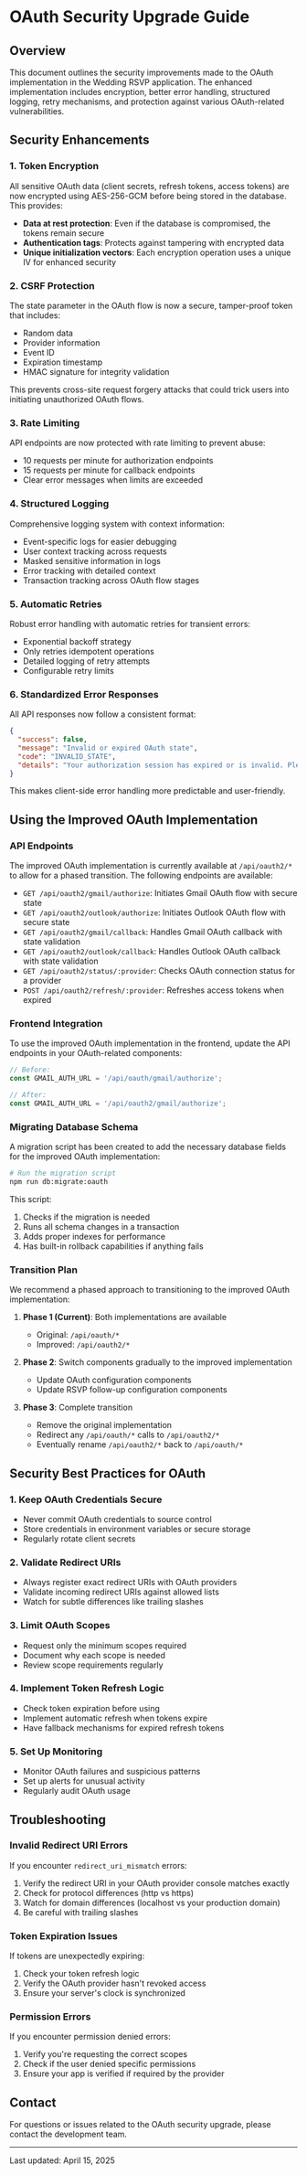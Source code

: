 # OAuth Security Upgrade Guide

## Overview

This document outlines the security improvements made to the OAuth implementation in the Wedding RSVP application. The enhanced implementation includes encryption, better error handling, structured logging, retry mechanisms, and protection against various OAuth-related vulnerabilities.

## Security Enhancements

### 1. Token Encryption

All sensitive OAuth data (client secrets, refresh tokens, access tokens) are now encrypted using AES-256-GCM before being stored in the database. This provides:

- **Data at rest protection**: Even if the database is compromised, the tokens remain secure
- **Authentication tags**: Protects against tampering with encrypted data
- **Unique initialization vectors**: Each encryption operation uses a unique IV for enhanced security

### 2. CSRF Protection

The state parameter in the OAuth flow is now a secure, tamper-proof token that includes:

- Random data
- Provider information
- Event ID
- Expiration timestamp
- HMAC signature for integrity validation

This prevents cross-site request forgery attacks that could trick users into initiating unauthorized OAuth flows.

### 3. Rate Limiting

API endpoints are now protected with rate limiting to prevent abuse:

- 10 requests per minute for authorization endpoints
- 15 requests per minute for callback endpoints
- Clear error messages when limits are exceeded

### 4. Structured Logging

Comprehensive logging system with context information:

- Event-specific logs for easier debugging
- User context tracking across requests
- Masked sensitive information in logs
- Error tracking with detailed context
- Transaction tracking across OAuth flow stages

### 5. Automatic Retries

Robust error handling with automatic retries for transient errors:

- Exponential backoff strategy
- Only retries idempotent operations
- Detailed logging of retry attempts
- Configurable retry limits

### 6. Standardized Error Responses

All API responses now follow a consistent format:

```json
{
  "success": false,
  "message": "Invalid or expired OAuth state",
  "code": "INVALID_STATE",
  "details": "Your authorization session has expired or is invalid. Please try again."
}
```

This makes client-side error handling more predictable and user-friendly.

## Using the Improved OAuth Implementation

### API Endpoints

The improved OAuth implementation is currently available at `/api/oauth2/*` to allow for a phased transition. The following endpoints are available:

- `GET /api/oauth2/gmail/authorize`: Initiates Gmail OAuth flow with secure state
- `GET /api/oauth2/outlook/authorize`: Initiates Outlook OAuth flow with secure state
- `GET /api/oauth2/gmail/callback`: Handles Gmail OAuth callback with state validation
- `GET /api/oauth2/outlook/callback`: Handles Outlook OAuth callback with state validation
- `GET /api/oauth2/status/:provider`: Checks OAuth connection status for a provider
- `POST /api/oauth2/refresh/:provider`: Refreshes access tokens when expired

### Frontend Integration

To use the improved OAuth implementation in the frontend, update the API endpoints in your OAuth-related components:

```typescript
// Before:
const GMAIL_AUTH_URL = '/api/oauth/gmail/authorize';

// After:
const GMAIL_AUTH_URL = '/api/oauth2/gmail/authorize';
```

### Migrating Database Schema

A migration script has been created to add the necessary database fields for the improved OAuth implementation:

```bash
# Run the migration script
npm run db:migrate:oauth
```

This script:
1. Checks if the migration is needed
2. Runs all schema changes in a transaction
3. Adds proper indexes for performance
4. Has built-in rollback capabilities if anything fails

### Transition Plan

We recommend a phased approach to transitioning to the improved OAuth implementation:

1. **Phase 1 (Current)**: Both implementations are available
   - Original: `/api/oauth/*`
   - Improved: `/api/oauth2/*`

2. **Phase 2**: Switch components gradually to the improved implementation
   - Update OAuth configuration components
   - Update RSVP follow-up configuration components

3. **Phase 3**: Complete transition
   - Remove the original implementation
   - Redirect any `/api/oauth/*` calls to `/api/oauth2/*`
   - Eventually rename `/api/oauth2/*` back to `/api/oauth/*`

## Security Best Practices for OAuth

### 1. Keep OAuth Credentials Secure

- Never commit OAuth credentials to source control
- Store credentials in environment variables or secure storage
- Regularly rotate client secrets

### 2. Validate Redirect URIs

- Always register exact redirect URIs with OAuth providers
- Validate incoming redirect URIs against allowed lists
- Watch for subtle differences like trailing slashes

### 3. Limit OAuth Scopes

- Request only the minimum scopes required
- Document why each scope is needed
- Review scope requirements regularly

### 4. Implement Token Refresh Logic

- Check token expiration before using
- Implement automatic refresh when tokens expire
- Have fallback mechanisms for expired refresh tokens

### 5. Set Up Monitoring

- Monitor OAuth failures and suspicious patterns
- Set up alerts for unusual activity
- Regularly audit OAuth usage

## Troubleshooting

### Invalid Redirect URI Errors

If you encounter `redirect_uri_mismatch` errors:

1. Verify the redirect URI in your OAuth provider console matches exactly
2. Check for protocol differences (http vs https)
3. Watch for domain differences (localhost vs your production domain)
4. Be careful with trailing slashes

### Token Expiration Issues

If tokens are unexpectedly expiring:

1. Check your token refresh logic
2. Verify the OAuth provider hasn't revoked access
3. Ensure your server's clock is synchronized

### Permission Errors

If you encounter permission denied errors:

1. Verify you're requesting the correct scopes
2. Check if the user denied specific permissions
3. Ensure your app is verified if required by the provider

## Contact

For questions or issues related to the OAuth security upgrade, please contact the development team.

---

Last updated: April 15, 2025